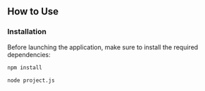 
## How to Use

### Installation

Before launching the application, make sure to install the required dependencies:

```bash
npm install

node project.js

